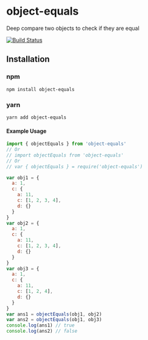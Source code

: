 object-equals
==============

Deep compare two objects to check if they are equal

[![Build Status](https://travis-ci.org/laveesingh/object-equals.svg?branch=master)](https://travis-ci.org/laveesingh/object-equals)

## Installation

### npm

`npm install object-equals`

### yarn

`yarn add object-equals`

#### Example Usage

```javascript
import { objectEquals } from 'object-equals'
// Or
// import objectEquals from 'object-equals'
// Or
// var { objectEquals } = require('object-equals')

var obj1 = {
  a: 1,
  c: {
    a: 11,
    c: [1, 2, 3, 4],
    d: {}
  }
}
var obj2 = {
  a: 1,
  c: {
    a: 11,
    c: [1, 2, 3, 4],
    d: {}
  }
}
var obj3 = {
  a: 1,
  c: {
    a: 11,
    c: [1, 2, 4],
    d: {}
  }
}
var ans1 = objectEquals(obj1, obj2)
var ans2 = objectEquals(obj1, obj3)
console.log(ans1) // true
console.log(ans2) // false

```
